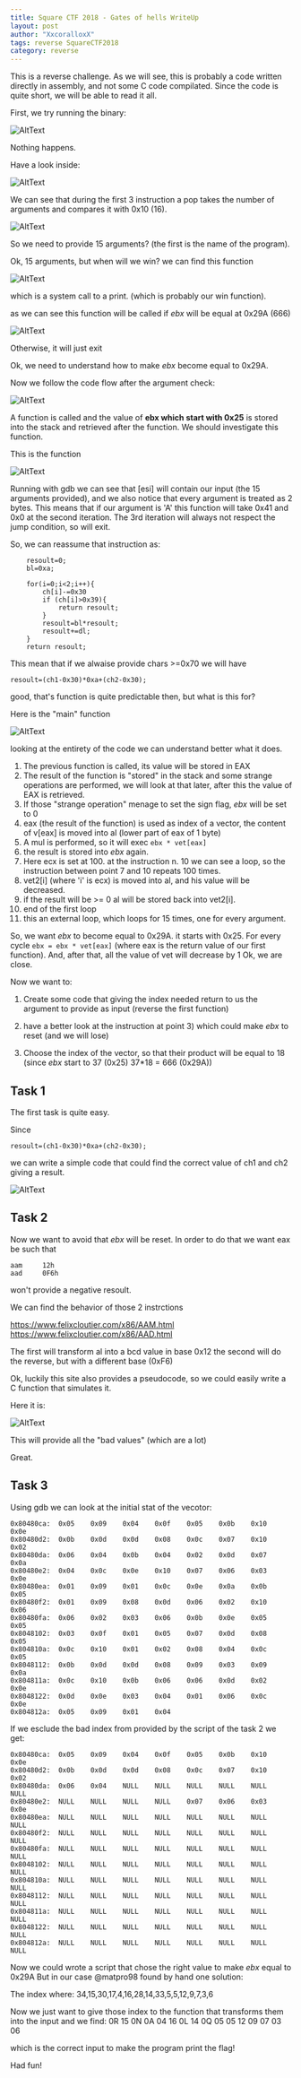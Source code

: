 ```yaml
---
title: Square CTF 2018 - Gates of hells WriteUp
layout: post
author: "XxcoralloxX"
tags: reverse SquareCTF2018
category: reverse
---
```


This is a reverse challenge.
As we will see, this is probably a code written directly in assembly, and not some C code compilated.
Since the code is quite short, we will be able to read it all.

First, we try running the binary:

![AltText](https://i.gyazo.com/4918234b46d98a0e21bf0eb77040e3a0.png)

Nothing happens.

Have a look inside:

![AltText](https://i.gyazo.com/6e53f9bd4585f186ec78d2cd279eaab6.png)

We can see that during the first 3 instruction 
a pop takes the number of arguments and compares it with 0x10 (16).

![AltText](https://i.gyazo.com/3288115b512b7441dbaa69caa3ac9332.png)

So we need to provide 15 arguments? (the first is the name of the program).

Ok, 15 arguments, but when will we win?
we can find this function

![AltText](https://i.gyazo.com/93807576fe368fb6a98601cfc369db6f.png)

which is a system call to a print. (which is probably our win function).

as we can see this function will be called if *ebx* will be equal at 0x29A (666)

![AltText](https://i.gyazo.com/2a1b7c5acdbae962b70f390a357e44ab.png)

Otherwise, it will just exit

Ok, we need to understand how to make *ebx* become equal to 0x29A.

Now we follow the code flow after the argument check: 

![AltText](https://i.gyazo.com/5645119bdb54ef348315de0916e6cbbe.png)

A function is called and the value of **ebx which start with 0x25** is stored into the stack and retrieved after the function.
We should investigate this function.

This is the function

![AltText](https://i.gyazo.com/edf556e4ab32ef521317872316209570.png)

Running with gdb we can see that [esi] will contain our input (the 15 arguments provided), and we also notice that every argument is treated as 2 bytes. This means that if our argument is 'A' this function will take 0x41 and 0x0 at the second iteration.
The 3rd iteration will always not respect the jump condition, so will exit.

So, we can reassume that instruction as:
```
	resoult=0;
	bl=0xa;

	for(i=0;i<2;i++){
		ch[i]-=0x30
		if (ch[i]>0x39){
			return resoult;
		}
		resoult=bl*resoult;
		resoult+=dl;
	}
	return resoult;
```
This mean that if we alwaise provide chars >=0x70 we will have

```
resoult=(ch1-0x30)*0xa+(ch2-0x30); 
```

good, that's function is quite predictable then, but what is this for?

Here is the "main" function

![AltText](https://i.gyazo.com/1ceefbb14023df3f1b2f62a95c68b4cd.png)

looking at the entirety of the code we can understand better what it does.

1) The previous function is called, its value will be stored in EAX
2) The result of the function is "stored" in the stack and some strange operations are performed, we will look at that later, after this the value of EAX is retrieved. 
3) If those "strange operation" menage to set the sign flag, *ebx* will be set to 0
4) eax (the result of the function) is used as index of a vector, the content of v[eax] is moved into al (lower part of eax of 1 byte)
5) A mul is performed, so it will exec ```ebx * vet[eax] ```
6) the result is stored into *ebx* again.
7) Here ecx is set at 100. at the instruction n. 10 we can see a loop, so the instruction between point 7 and 10 repeats 100 times.
8) vet2[i] (where 'i' is ecx) is moved into al, and his value will be decreased.
9) if the result will be >= 0 al will be stored back into vet2[i].
10) end of the first loop
11) this an external loop, which loops for 15 times, one for every argument.

So, we want *ebx* to become equal to 0x29A.
it starts with 0x25.
For every cycle ```ebx = ebx * vet[eax]```  (where eax is the return value of our first function).
And, after that, all the value of vet will decrease by 1
Ok, we are close.

Now we want to:

1) Create some code that giving the index needed return to us the argument to provide as input  (reverse the first function)

2) have a better look at the instruction at point 3) which could make *ebx* to reset (and we will lose)

3) Choose the index of the vector, so that their product will be equal to 18 (since *ebx* start to 37 (0x25) 37*18 = 666 (0x29A))


## Task 1
The first task is quite easy.

Since 
```
resoult=(ch1-0x30)*0xa+(ch2-0x30); 
```

we can write a simple code that could find the correct value of ch1 and ch2 giving a result.

![AltText](https://i.gyazo.com/250189b6913b104fc393ae8f20f11c58.png)


## Task 2

Now we want to avoid that *ebx* will be reset.
In order to do that we want eax be such that 
```
aam     12h
aad     0F6h
```
won't provide a negative resoult.

We can find the behavior of those 2 instrctions

https://www.felixcloutier.com/x86/AAM.html
https://www.felixcloutier.com/x86/AAD.html

The first will transform al into a bcd value in base 0x12
the second will do the reverse, but with a different base (0xF6)

Ok, luckily this site also provides a pseudocode, so we could easily write a C function that simulates it.

Here it is:

![AltText](https://i.gyazo.com/fba359793d55b841a18e1a81525b8abe.png)

This will provide all the "bad values" (which are a lot)

Great.

## Task 3

Using gdb we can look at the initial stat of the vecotor:
```
0x80480ca:  0x05	0x09	0x04	0x0f	0x05	0x0b	0x10	0x0e
0x80480d2:	0x0b	0x0d	0x0d	0x08	0x0c    0x07	0x10	0x02
0x80480da:	0x06	0x04	0x0b	0x04	0x02	0x0d	0x07	0x0a
0x80480e2:	0x04	0x0c	0x0e	0x10    0x07	0x06	0x03	0x0e
0x80480ea:	0x01	0x09	0x01	0x0c	0x0e	0x0a	0x0b	0x05
0x80480f2:	0x01	0x09	0x08	0x0d	0x06	0x02	0x10	0x06
0x80480fa:	0x06	0x02	0x03	0x06	0x0b	0x0e	0x05	0x05
0x8048102:	0x03	0x0f	0x01	0x05	0x07	0x0d	0x08	0x05
0x804810a:	0x0c	0x10	0x01	0x02	0x08	0x04	0x0c	0x05
0x8048112:	0x0b	0x0d	0x0d	0x08	0x09	0x03	0x09	0x0a
0x804811a:	0x0c	0x10	0x0b	0x06	0x06	0x0d	0x02	0x0e
0x8048122:	0x0d	0x0e	0x03	0x04	0x01	0x06	0x0c	0x0e
0x804812a:	0x05	0x09	0x01	0x04
```

If we esclude the bad index from provided by the script of the task 2 we get:

```
0x80480ca:  0x05	0x09	0x04	0x0f	0x05	0x0b	0x10	0x0e
0x80480d2:	0x0b	0x0d	0x0d	0x08	0x0c    0x07	0x10	0x02
0x80480da:	0x06	0x04	NULL	NULL	NULL	NULL	NULL	NULL
0x80480e2:	NULL	NULL	NULL	NULL    0x07	0x06	0x03	0x0e
0x80480ea:	NULL	NULL	NULL	NULL	NULL	NULL	NULL	NULL
0x80480f2:	NULL	NULL	NULL	NULL	NULL	NULL	NULL	NULL
0x80480fa:	NULL	NULL	NULL	NULL	NULL	NULL	NULL	NULL
0x8048102:	NULL	NULL	NULL	NULL	NULL	NULL	NULL	NULL
0x804810a:	NULL	NULL	NULL	NULL	NULL	NULL	NULL	NULL
0x8048112:	NULL	NULL	NULL	NULL	NULL	NULL	NULL	NULL
0x804811a:	NULL	NULL	NULL	NULL	NULL	NULL	NULL	NULL
0x8048122:	NULL	NULL	NULL	NULL	NULL	NULL	NULL	NULL
0x804812a:	NULL	NULL	NULL	NULL	NULL	NULL	NULL	NULL
```

Now we could wrote a script that chose the right value to make *ebx* equal to 0x29A
But in our case @matpro98 found by hand one solution:

The index where:
34,15,30,17,4,16,28,14,33,5,5,12,9,7,3,6

Now we just want to give those index to the function that transforms them into the input and we find:
0R 15 0N 0A 04 16 0L 14 0Q 05 05 12 09 07 03 06

which is the correct input to make the program print the flag!

Had fun!
